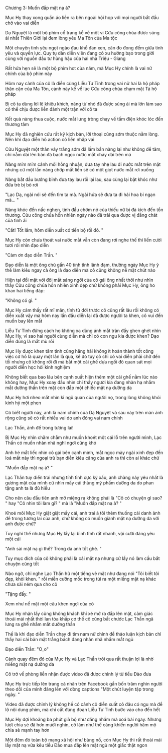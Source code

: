 




Chương 3: Muốn đắp mặt nạ à?

Mục Hy thay xong quần áo liền ra bên ngoài hội họp với mọi người bắt đầu chờ vào vai diễn

Dạ Nguyệt là một bộ phim cổ trang kể về một vị Cửu công chúa được sủng ái nhất Thiên Giới lại đem lòng yêu Ma Tôn của Ma tộc

Một chuyện tình yêu ngọt ngào đau khổ đan xen, cân đo đong đếm giữa tình yêu và quyền lực. Quy tụ dàn diễn viên đang có xu hướng bạo trong giới cùng với nguồn đầu tư hùng hậu của hai nhà Triệu - Giang

Rất hứa hẹn sẽ là một bộ phim hot của năm, mà Mục Hy chính là vai nữ chính của bộ phim này

Hôm nay cảnh của cô là diễn cùng Liễu Tư Tình trong vai nữ hai là hộ pháp thân cận của Ma Tôn, cảnh này kể về lúc Cửu công chúa chạm mặt Tả hộ pháp

Bị cô ta dùng lời lẽ khiêu khích, nàng từ nhỏ đã được sủng ái mà lớn làm sao có thể chịu được liền đánh một trận với cô ta

Kết quả nàng thua cuộc, nước mắt lưng tròng chạy về tẩm điện khóc lóc đến thương tâm

Mục Hy đã nghiên cứu rất kỹ kịch bản, lời thoại cũng sớm thuộc nằm lòng. Nên khi đạo diễn hô action cô liền nhập vai

Cửu Nguyệt một thân váy trắng sớm đã lấm bẩn nàng lại như không để tâm, chỉ nằm dài lên bàn đá bạch ngọc nước mắt chảy dài trên má

Nàng mím mím cánh môi hồng nhuận, đưa tay nhẹ lau đi nước mắt trên mặt nhưng cứ một lần nàng chớp mắt liền sẽ có một giọt nước mắt rơi xuống

Nàng bắt đầu bướng bỉnh đưa tay lau rồi lại lau, sau cùng lại bật khóc như đứa trẻ bị bỏ rơi

"Lạc Dạ, ngài nói sẽ đến tìm ta mà. Ngài hứa sẽ đưa ta đi hái hoa bỉ ngạn mà... "

Nàng khóc đến nấc nghẹn, tình đầu chớm nở của thiếu nữ bị đả kích đến tổn thương. Cửu công chúa hồn nhiên ngày nào đã trải qua được vị đắng chát của tình ái

"Cắt! Tốt lắm, hôm diễn xuất có tiến bộ rồi đó. "

Mục Hy còn chưa thoát vai nước mắt vẫn còn đang rơi nghe thế thì liền cười tươi rói nhìn đạo diễn

"Cảm ơn đạo diễn Trần. "

Đạo diễn là một ông chú gần 40 tính tình lãnh đạm, thường ngày Mục Hy ỷ thế làm kiêu ngay cả ông là đạo diễn mà cô cũng không nể mặt chút nào

Hiện tại đối mặt với đôi mắt sáng ngời của cô gái ông nhất thời như nhìn thấy Cửu công chúa hồn nhiên xinh đẹp chứ không phải Mục Hy, ông ho khan hai tiếng đáp:

"Không có gì. "

Mục Hy cảm thấy rất mĩ mãn, tính từ đời trước cô cũng rất lâu rồi không có diễn xuất vậy mà hôm nay lần đầu diễn lại đã được người ta khen, cô vui đến muốn bay lên mất

Liễu Tư Tình đứng cách họ không xa dùng ánh mắt tràn đầy ghen ghét nhìn Mục Hy, vì sao hai người cùng diễn mà chỉ có con ngu kia được khen? Đạo diễn đúng là mắt mù rồi

Mục Hy được khen tâm tình cũng hăng hái không ít hoàn thành tốt công việc cơ hồ là quay một lần là qua, kế đó tuy cô chỉ có vai diễn phải chờ đến tối nhưng cô không rời đi mà bắt một cái ghế dựa ngồi đó quan sát mọi người diễn học hỏi kinh nghiệm

Không biết qua bao lâu bên cạnh xuất hiện thêm một cái ghế nằm lúc nào không hay, Mục Hy xoay đầu nhìn chỉ thấy người kia đang nhàn hạ nhắm mắt dưỡng thần trên mặt còn đắp một chiếc mặt nạ dưỡng da

Mục Hy hơi nheo mắt nhìn kĩ ngũ quan của người nọ, trong lòng không khỏi kinh hỷ một phen

Cô biết người này, anh là nam chính của Dạ Nguyệt và sau này trên màn ảnh rộng cũng sẽ có rất nhiều vai do anh đóng vai nam chính

Lạc Thần, ảnh đế trong tương lai!

Bị Mục Hy nhìn chằm chằm như muốn khoét một cái lỗ trên người mình, Lạc Thần có muốn nhàn nhã nghỉ ngơi cũng khó

Anh hé mắt liếc nhìn cô gái bên cạnh mình, mắt ngọc mày ngài xinh đẹp đến loá mắt này thì ngoại trừ bạn diễn kiêu căng của anh ra thì còn ai khác chứ

"Muốn đắp mặt nạ à? "

Lạc Thần tuy điển trai nhưng tính tình cực kỳ xấu, anh chàng này yêu nhất là gương mặt của mình cứ nhìn mấy cái thùng mỹ phẩm dưỡng da do phan tặng anh ta là đủ hiểu

Cho nên câu đầu tiên anh mở miệng ra không phải là "Cô có chuyện gì sao? " hay "Cô nhìn tôi làm gì? " mà là "Muốn đắp mặt nạ à? "

Khoé môi Mục Hy giật giật mấy cái, anh trai à tôi thèm thuồng cái danh ảnh đế trong tương lai của anh, chứ không có muốn giành mặt nạ dưỡng da với anh được chứ?

Tuy nghĩ thế nhưng Mục Hy lấy lại bình tĩnh rất nhanh, vội cười đáng yêu một cái

"Anh sài mặt nạ gì thế? Trong da anh tốt ghê. "

Tuy mục đích của cô không phải là cái mặt nạ nhưng cứ lấy nó làm cầu bắt chuyện cũng tốt

Nào ngờ, chỉ nghe Lạc Thần hừ một tiếng vẻ mặt như đang nói "Tôi biết tôi đẹp, khỏi khen. " rồi miễn cưỡng mốc trong túi ra một miếng mặt nạ khác chưa sài ném qua cho cô

"Tặng đấy. "

Xem như nể mặt một câu khen ngợi của cô

Mục Hy nhận lấy cũng không khách khí xé mở ra đắp lên mặt, cảm giác thoải mái nhất thời lan tỏa khắp cơ thể cô cũng bắt chước Lạc Thần ngã lưng ra ghế nhắm mắt dưỡng thần

Thế là khi đạo diễn Trần chạy đi tìm nam nữ chính để thảo luận kịch bản chỉ thấy hai cái bản mặt trắng bách đang nhàn nhã nhắm mắt ngủ

Đạo diễn Trần: "O_o"

Cảnh quay đêm đó của Mục Hy và Lạc Thần trôi qua rất thuận lợi là nhờ miếng mặt nạ dưỡng da

Cô trở về phòng liền nhận được video đã được chỉnh lý từ tiểu Đào đưa

Mục Hy trực tiếp lên trang cá nhân trên Facebook gần bốn trăm nghìn người theo dõi của mình đăng lên với dòng captions "Một chút luyện tập trong ngày. "

Video đã được chỉnh lý không hề có cảnh cô diễn xuất cô đâu có ngu mà để lộ nội dung phim, mà chỉ cắt đúng đoạn Liễu Tư Tình bước vào cho đến hết

Mục Hy đợi khoảng ba phút giả bộ như đăng nhầm mà xoá bài ngay. Nhưng lượt chia sẻ đã hơn mười nghìn, cô làm như thế càng khiến người hâm mộ chia sẻ mạnh tay hơn

Một đêm đó toàn bộ mạng xã hội như bùng nổ, còn Mục Hy thì rất thoải mái lấy mặt nạ vừa kêu tiểu Đào mua đắp lên mặt ngủ một giấc thật ngon





